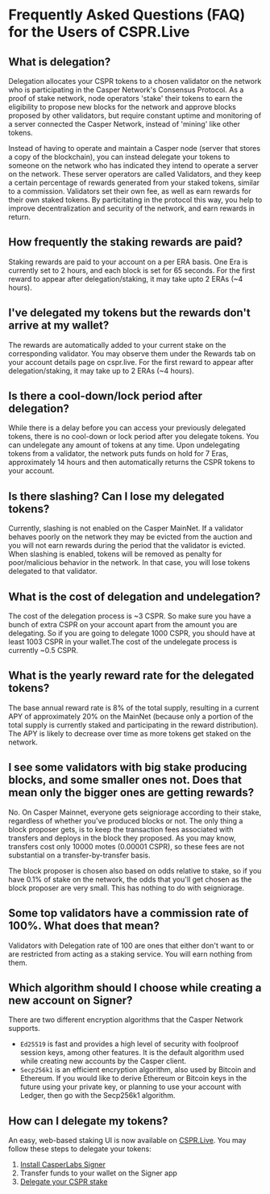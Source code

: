 # Frequently Asked Questions (FAQ) for the Users of CSPR.Live

## What is delegation?

Delegation allocates your CSPR tokens to a chosen validator on the network who is participating in the Casper Network's Consensus Protocol. As a proof of stake network, node operators 'stake' their tokens to earn the eligibility to propose new blocks for the network and approve blocks proposed by other validators, but require constant uptime and monitoring of a server connected the Casper Network, instead of 'mining' like other tokens.

Instead of having to operate and maintain a Casper node (server that stores a copy of the blockchain), you can instead delegate your tokens to someone on the network who has indicated they intend to operate a server on the network. These server operators are called Validators, and they keep a certain percentage of rewards generated from your staked tokens, similar to a commission. Validators set their own fee, as well as earn rewards for their own staked tokens. By particitating in the protocol this way, you help to improve decentralization and security of the network, and earn rewards in return.

## How frequently the staking rewards are paid?

Staking rewards are paid to your account on a per ERA basis. One Era is currently set to 2 hours, and each block is set for 65 seconds. For the first reward to appear after delegation/staking, it may take upto 2 ERAs (~4 hours).

## I've delegated my tokens but the rewards don't arrive at my wallet?

The rewards are automatically added to your current stake on the corresponding validator. You may observe them under the Rewards tab on your account details page on cspr.live. For the first reward to appear after delegation/staking, it may take up to 2 ERAs (~4 hours).

## Is there a cool-down/lock period after delegation?

While there is a delay before you can access your previously delegated tokens, there is no cool-down or lock period after you delegate tokens. You can undelegate any amount of tokens at any time. Upon undelegating tokens from a validator, the network puts funds on hold for 7 Eras, approximately 14 hours and then automatically returns the CSPR tokens to your account.

## Is there slashing? Can I lose my delegated tokens?

Currently, slashing is not enabled on the Casper MainNet. If a validator behaves poorly on the network they may be evicted from the auction and you will not earn rewards during the period that the validator is evicted. When slashing is enabled, tokens will be removed as penalty for poor/malicious behavior in the network. In that case, you will lose tokens delegated to that validator. 

## What is the cost of delegation and undelegation?

The cost of the delegation process is ~3 CSPR. So make sure you have a bunch of extra CSPR on your account apart from the amount you are delegating. So if you are going to delegate 1000 CSPR, you should have at least 1003 CSPR in your wallet.The cost of the undelegate process is currently ~0.5 CSPR.

## What is the yearly reward rate for the delegated tokens?

The base annual reward rate is 8% of the total supply, resulting in a current APY of approximately 20% on the MainNet (because only a portion of the total supply is currently staked and participating in the reward distribution). The APY is likely to decrease over time as more tokens get staked on the network.

## I see some validators with big stake producing blocks, and some smaller ones not. Does that mean only the bigger ones are getting rewards?

No. On Casper Mainnet, everyone gets seigniorage according to their stake, regardless of whether you've produced blocks or not. The only thing a block proposer gets, is to keep the transaction fees associated with transfers and deploys in the block they proposed. As you may know, transfers cost only 10000 motes (0.00001 CSPR), so these fees are not substantial on a transfer-by-transfer basis.

The block proposer is chosen also based on odds relative to stake, so if you have 0.1% of stake on the network, the odds that you'll get chosen as the block proposer are very small. This has nothing to do with seigniorage.

## Some top validators have a commission rate of 100%. What does that mean?

Validators with Delegation rate of 100 are ones that either don't want to or are restricted from acting as a staking service. You will earn nothing from them.

## Which algorithm should I choose while creating a new account on Signer?

There are two different encryption algorithms that the Casper Network supports.

* `Ed25519` is fast and provides a high level of security with foolproof session keys, among other features. It is the default algorithm used while creating new accounts by the Casper client.
* `Secp256k1` is an efficient encryption algorithm, also used by Bitcoin and Ethereum. If you would like to derive Ethereum or Bitcoin keys in the future using your private key, or planning to use your account with Ledger, then go with the Secp256k1 algorithm.

## How can I delegate my tokens?

An easy, web-based staking UI is now available on [CSPR.Live](https://cspr.live). You may follow these steps to delegate your tokens:

1. [Install CasperLabs Signer](https://docs.cspr.community/docs/user-guides/SignerGuide.html)
2. Transfer funds to your wallet on the Signer app
3. [Delegate your CSPR stake](https://docs.cspr.community/docs/user-guides/Delegating-CSPR-Stake.html)